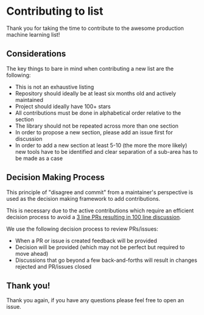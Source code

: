 # Contributing to list

Thank you for taking the time to contribute to the awesome production machine learning list!

## Considerations

The key things to bare in mind when contributing a new list are the following:

* This is not an exhaustive listing
* Repository should ideally be at least six months old and actively maintained
* Project should ideally have 100+ stars
* All contributions must be done in alphabetical order relative to the section
* The library should not be repeated across more than one section
* In order to propose a new section, please add an issue first for discussion
* In order to add a new section at least 5-10 (the more the more likely) new tools have to be identified and clear separation of a sub-area has to be made as a case

## Decision Making Process

This principle of "disagree and commit" from a maintainer's perspective is used as the decision making framework to add contributions.

This is necessary due to the active contributions which require an efficient decision process to avoid a [3 line PRs resulting in 100 line discussion](https://github.com/EthicalML/awesome-production-machine-learning/pull/379).

We use the following decision process to review PRs/issues:

* When a PR or issue is created feedback will be provided
* Decision will be provided (which may not be perfect but required to move ahead)
* Discussions that go beyond a few back-and-forths will result in changes rejected and PR/issues closed

## Thank you!

Thank you again, if you have any questions please feel free to open an issue.
